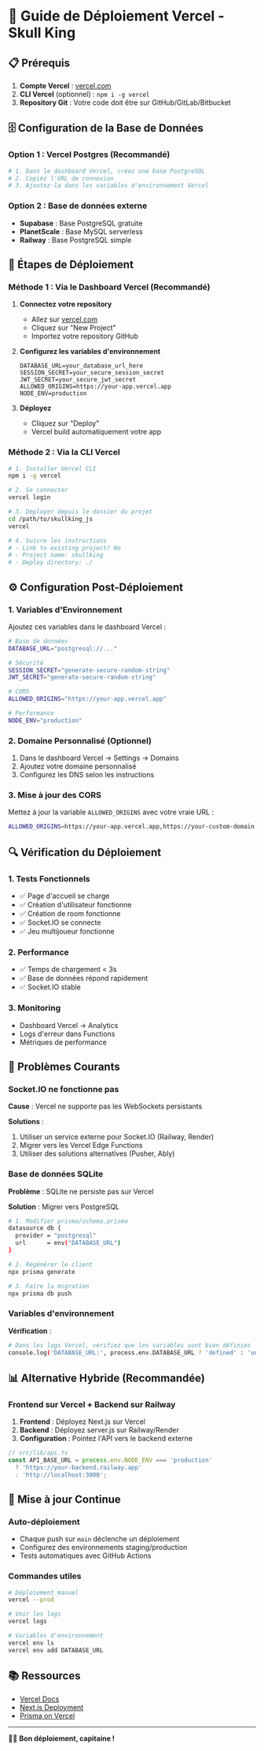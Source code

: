 # 🚀 Guide de Déploiement Vercel - Skull King

## 📋 Prérequis

1. **Compte Vercel** : [vercel.com](https://vercel.com)
2. **CLI Vercel** (optionnel) : `npm i -g vercel`
3. **Repository Git** : Votre code doit être sur GitHub/GitLab/Bitbucket

## 🗄️ Configuration de la Base de Données

### Option 1 : Vercel Postgres (Recommandé)

```bash
# 1. Dans le dashboard Vercel, créez une base PostgreSQL
# 2. Copiez l'URL de connexion
# 3. Ajoutez-la dans les variables d'environnement Vercel
```

### Option 2 : Base de données externe

- **Supabase** : Base PostgreSQL gratuite
- **PlanetScale** : Base MySQL serverless
- **Railway** : Base PostgreSQL simple

## 🔧 Étapes de Déploiement

### Méthode 1 : Via le Dashboard Vercel (Recommandé)

1. **Connectez votre repository**
   - Allez sur [vercel.com](https://vercel.com)
   - Cliquez sur "New Project"
   - Importez votre repository GitHub

2. **Configurez les variables d'environnement**
   ```
   DATABASE_URL=your_database_url_here
   SESSION_SECRET=your_secure_session_secret
   JWT_SECRET=your_secure_jwt_secret
   ALLOWED_ORIGINS=https://your-app.vercel.app
   NODE_ENV=production
   ```

3. **Déployez**
   - Cliquez sur "Deploy"
   - Vercel build automatiquement votre app

### Méthode 2 : Via la CLI Vercel

```bash
# 1. Installer Vercel CLI
npm i -g vercel

# 2. Se connecter
vercel login

# 3. Déployer depuis le dossier du projet
cd /path/to/skullking_js
vercel

# 4. Suivre les instructions
# - Link to existing project? No
# - Project name: skullking
# - Deploy directory: ./
```

## ⚙️ Configuration Post-Déploiement

### 1. Variables d'Environnement

Ajoutez ces variables dans le dashboard Vercel :

```bash
# Base de données
DATABASE_URL="postgresql://..."

# Sécurité
SESSION_SECRET="generate-secure-random-string"
JWT_SECRET="generate-secure-random-string"

# CORS
ALLOWED_ORIGINS="https://your-app.vercel.app"

# Performance
NODE_ENV="production"
```

### 2. Domaine Personnalisé (Optionnel)

1. Dans le dashboard Vercel → Settings → Domains
2. Ajoutez votre domaine personnalisé
3. Configurez les DNS selon les instructions

### 3. Mise à jour des CORS

Mettez à jour la variable `ALLOWED_ORIGINS` avec votre vraie URL :
```bash
ALLOWED_ORIGINS=https://your-app.vercel.app,https://your-custom-domain.com
```

## 🔍 Vérification du Déploiement

### 1. Tests Fonctionnels

- ✅ Page d'accueil se charge
- ✅ Création d'utilisateur fonctionne
- ✅ Création de room fonctionne
- ✅ Socket.IO se connecte
- ✅ Jeu multijoueur fonctionne

### 2. Performance

- ✅ Temps de chargement < 3s
- ✅ Base de données répond rapidement
- ✅ Socket.IO stable

### 3. Monitoring

- Dashboard Vercel → Analytics
- Logs d'erreur dans Functions
- Métriques de performance

## 🚨 Problèmes Courants

### Socket.IO ne fonctionne pas

**Cause** : Vercel ne supporte pas les WebSockets persistants

**Solutions** :
1. Utiliser un service externe pour Socket.IO (Railway, Render)
2. Migrer vers les Vercel Edge Functions
3. Utiliser des solutions alternatives (Pusher, Ably)

### Base de données SQLite

**Problème** : SQLite ne persiste pas sur Vercel

**Solution** : Migrer vers PostgreSQL
```bash
# 1. Modifier prisma/schema.prisma
datasource db {
  provider = "postgresql"
  url      = env("DATABASE_URL")
}

# 2. Régénérer le client
npx prisma generate

# 3. Faire la migration
npx prisma db push
```

### Variables d'environnement

**Vérification** :
```bash
# Dans les logs Vercel, vérifiez que les variables sont bien définies
console.log('DATABASE_URL:', process.env.DATABASE_URL ? 'defined' : 'undefined');
```

## 📊 Alternative Hybride (Recommandée)

### Frontend sur Vercel + Backend sur Railway

1. **Frontend** : Déployez Next.js sur Vercel
2. **Backend** : Déployez server.js sur Railway/Render
3. **Configuration** : Pointez l'API vers le backend externe

```typescript
// src/lib/api.ts
const API_BASE_URL = process.env.NODE_ENV === 'production' 
  ? 'https://your-backend.railway.app'
  : 'http://localhost:3000';
```

## 🔄 Mise à jour Continue

### Auto-déploiement

- Chaque push sur `main` déclenche un déploiement
- Configurez des environnements staging/production
- Tests automatiques avec GitHub Actions

### Commandes utiles

```bash
# Déploiement manuel
vercel --prod

# Voir les logs
vercel logs

# Variables d'environnement
vercel env ls
vercel env add DATABASE_URL
```

## 📚 Ressources

- [Vercel Docs](https://vercel.com/docs)
- [Next.js Deployment](https://nextjs.org/docs/deployment)
- [Prisma on Vercel](https://www.prisma.io/docs/guides/deployment/deploying-to-vercel)

---

🏴‍☠️ **Bon déploiement, capitaine !**
